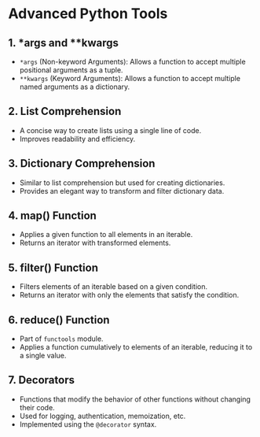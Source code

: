 # Advanced Python Tools

## 1. *args and **kwargs
- `*args` (Non-keyword Arguments): Allows a function to accept multiple positional arguments as a tuple.
- `**kwargs` (Keyword Arguments): Allows a function to accept multiple named arguments as a dictionary.

## 2. List Comprehension
- A concise way to create lists using a single line of code.
- Improves readability and efficiency.

## 3. Dictionary Comprehension
- Similar to list comprehension but used for creating dictionaries.
- Provides an elegant way to transform and filter dictionary data.

## 4. map() Function
- Applies a given function to all elements in an iterable.
- Returns an iterator with transformed elements.

## 5. filter() Function
- Filters elements of an iterable based on a given condition.
- Returns an iterator with only the elements that satisfy the condition.

## 6. reduce() Function
- Part of `functools` module.
- Applies a function cumulatively to elements of an iterable, reducing it to a single value.

## 7. Decorators
- Functions that modify the behavior of other functions without changing their code.
- Used for logging, authentication, memoization, etc.
- Implemented using the `@decorator` syntax.

